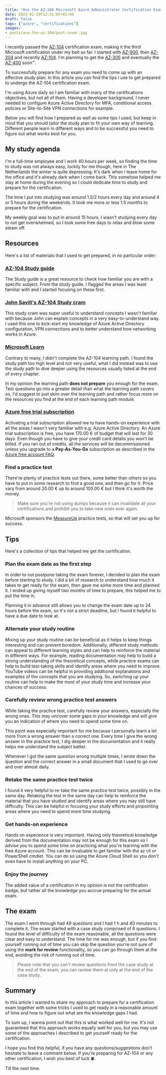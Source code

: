 ```yaml
---
title: "Ace the AZ-104 Microsoft Azure Administrator Certification Exam: Tips and Strategies"
date: 2023-01-29T12:51:07+01:00
draft: false
tags: ["azure", "certifications"]
images: 
- posts/ace-the-az-104/post-cover.jpg
---
```


I recently passed the [AZ-104](https://learn.microsoft.com/en-us/certifications/azure-administrator/) certification exam, making it the third Microsoft certification under my belt so far. I started with [AZ-900](https://learn.microsoft.com/en-us/certifications/azure-fundamentals/), then [AZ-204](https://learn.microsoft.com/en-us/certifications/azure-developer/) and recently [AZ-104](https://learn.microsoft.com/en-us/certifications/azure-administrator/).
I'm planning to get the [AZ-305](https://learn.microsoft.com/en-us/certifications/azure-solutions-architect/) and eventually the [AZ-400](https://learn.microsoft.com/en-us/certifications/devops-engineer/) soon™.

To successfully prepare for any exam you need to come up with an effective study plan. In this article you can find the tips I use to get prepared to undergo the AZ-104 certification exam.

I'm using Azure daily so I am familiar with many of the certifications objectives, but not all of them. Having a developer background, I never needed to configure Azure Active Directory for MFA, conditional access policies or Site-to-Site VPN connections for example.

Below you will find how I prepared as well as some tips I used, but keep in mind that you should tailor the study plan to fit your own way of learning. Different people learn in different ways and to be successful you need to figure out what works best for you.

## My study agenda
I'm a full-time employee and I work 40 hours per week, so finding the time to study was not always easy, luckily for me though, here in The Netherlands the winter is quite depressing: It's dark when I leave home for the office and it's already dark when I come back. This somehow helped me stay at home during the evening so I could dedicate time to study and prepare for the certification.

The time I put into studying was around 1.5/2 hours every day and around 4 or 5 hours during the weekends. It took me more or less 1.5 months to prepare for the certification.

My weekly goal was to put in around 15 hours. I wasn't studying every day to not get overwhelmed, so I took some free days to relax and blow some steam off.

## Resources
Here's a list of materials that I used to get prepared, in no particular order:

### [AZ-104 Study guide](https://learn.microsoft.com/en-us/certifications/resources/study-guides/az-104)
The Study guide is a great resource to check how familiar you are with a specific subject. From the study guide, I flagged the areas I was least familiar with and I started focusing on these first.

### [John Savill's AZ-104 Study cram](https://www.youtube.com/watch?v=VOod_VNgdJk)
This study cram was super useful to understand concepts I wasn't familiar with because John can explain concepts in a very easy-to-understand way. I used this one to kick-start my knowledge of Azure Active Directory configuration, VPN connections and to better understand how networking works in Azure.

### [Microsoft Learn](https://learn.microsoft.com/en-us/training/browse/?terms=104)
Contrary to many, I didn't complete the AZ-104 learning path. I found the study path too high level and not very useful, what I did instead was to use the study path to dive deeper using the resources usually listed at the end of every chapter.

In my opinion the learning path **does not prepare** you enough for the exam. Test questions go into a greater detail than what the learning path covers so, I'd suggest to just skim over the learning path and rather focus more on the resources you find at the end of each learning path module.

### [Azure free trial subscription](https://azure.microsoft.com/en-us/offers/ms-azr-0044p/)
Activating a trial subscription allowed me to have hands-on experience with all the areas I wasn't very familiar with e.g. Azure Active Directory. An Azure trial subscription is free, you have 170.00 € of budget that will last for 30 days. Even though you have to give your credit card details you won't be billed. If you ran out of credits, all the services will be decommissioned unless you  upgrade to a **Pay-As-You-Go** subscription as described in the [Azure free account FAQ](https://azure.microsoft.com/en-gb/free/free-account-faq/).

### Find a practice test
There're plenty of practice tests out there, some better than others so you have to put in some research to find a good one, and then go for it. Price vary from around 20.00 € up to around 100.00 € but I think it's worth the money.

>Make sure you're not using dumps because it can invalidate all your certifications and prohibit you to take new ones ever again.

Microsoft sponsors the [MeasureUp](https://www.mindhub.com/az-104-microsoft-azure-administrator-microsoft-official-practice-test/p/MU-AZ-104?utm_source=microsoft&utm_medium=certpage&utm_campaign=msofficialpractice) practice tests, so that will set you up for success.

## Tips
Here's a collection of tips that helped me get the certification.

### Plan the exam date as the first step
In order to not postpone taking the exam forever, I decided to plan the exam before starting to study. I did a bit of research to understand how much it takes to get ready for the exam, then gave me some more time and planned it. I ended up giving myself two months of time to prepare, this helped me to put the time in.

Planning it in advance still allows you to change the exam date up to 24 hours before the exam, so it's not a strict deadline, but I found it helpful to have a due date to look at.

### Alternate your study routine
Mixing up your study routine can be beneficial as it helps to keep things interesting and can prevent boredom. Additionally, different study methods can appeal to different learning styles and can help to reinforce the material in different ways. For example, reading documentation may help to build a strong understanding of the theoretical concepts, while practice exams can help to build test-taking skills and identify areas where you need to improve. YouTube videos can be helpful in providing additional explanations and examples of the concepts that you are studying. So, switching up your routine can help to make the most of your study time and increase your chances of success.

### Carefully review wrong practice test answers 
While taking the practice test, carefully review your answers, especially the wrong ones. This may uncover some gaps in your knowledge and will give you an indication of where you need to spend some time on.

This point was especially important for me because I personally learn a lot more from a wrong answer than a correct one. Every time I give the wrong answer in the practice test, I dig deeper in the documentation and it really helps me understand the subject better.

Whenever I got the same question wrong multiple times, I wrote down the question and the correct answer in a small document that I used to go over and over almost daily.

### Retake the same practice test twice
I found it very helpful to re-take the same practice test twice, possibly in the same day. Retaking the test in the same day can help to reinforce the material that you have studied and identify areas where you may still have difficulty. This can be helpful in focusing your study efforts and pinpointing areas where you need to spend more time studying.

### Get hands-on experience
Hands on experience is very important. Having only theoretical knowledge derived from the documentation may not be enough for this exam so I advise you to spend some time on practicing what you're learning with the free Azure account.
This can be invaluable to get familiar with the az cli or PowerShell cmdlet. You can do so using the Azure Cloud Shell so you don't even have to install anything on your PC.

### Enjoy the journey
The added value of a certification in my opinion is not the certification badge, but rather all the knowledge you accrue preparing for the actual exam.

## The exam
The exam I went through had 49 questions and I had 1 h and 40 minutes to complete it. The exam started with a case study comprised of 6 questions.
I found the level of difficulty of the exam reasonable, all the questions were clear and easy to understand. The time for me was enough, but if you find yourself running out of time you can skip the question you're not sure of using the **mark for review** functionality, so you can go through them at the end, avoiding the risk of running out of time.

>Please note that you can't review questions from the case study at the end of the exam, you can review them at only at the end of the case study.

## Summary
In this article I wanted to share my approach to prepare for a certification exam together with some tricks I used to get ready in a reasonable amount of time and how to figure out what are the knowledge gaps I had.

To sum up, I wanna point out that this is what worked well for me. It's not guaranteed that this approach works equally well for you, but you may use some of the approaches I described to get yourself ready for the certification.

I hope you find this helpful, if you have any questions/suggestions don't hesitate to leave a comment below. If you're preparing for AZ-104 or any other certification, I wish you best of luck 🍀.

Till the next time.